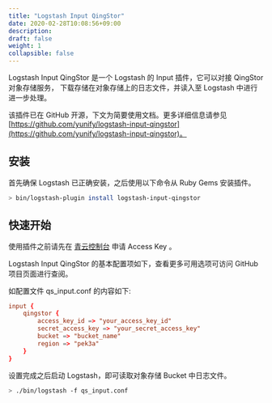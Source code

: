 ```yaml
---
title: "Logstash Input QingStor"
date: 2020-02-28T10:08:56+09:00
description:
draft: false
weight: 1
collapsible: false
---
```


Logstash Input QingStor 是一个 Logstash 的 Input 插件，它可以对接 QingStor 对象存储服务， 下载存储在对象存储上的日志文件，并读入至 Logstash 中进行进一步处理。

该插件已在 GitHub 开源，下文为简要使用文档。更多详细信息请参见 [https://github.com/yunify/logstash-input-qingstor](https://github.com/yunify/logstash-input-qingstor)。

## 安装

首先确保 Logstash 已正确安装，之后使用以下命令从 Ruby Gems 安装插件。

```bash
> bin/logstash-plugin install logstash-input-qingstor
```

## 快速开始

使用插件之前请先在 [青云控制台](https://console.qingcloud.com/access_keys/) 申请 Access Key 。

Logstash Input QingStor 的基本配置项如下，查看更多可用选项可访问 GitHub 项目页面进行查阅。

如配置文件 qs_input.conf 的内容如下:

```conf
input {
    qingstor {
        access_key_id => "your_access_key_id"
        secret_access_key => "your_secret_access_key"
        bucket => "bucket_name"
        region => "pek3a"
    }
}
```

设置完成之后启动 Logstash，即可读取对象存储 Bucket 中日志文件。

```bash
> ./bin/logstash -f qs_input.conf
```
